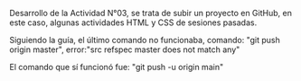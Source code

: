 Desarrollo de la Actividad N°03, se trata de subir un proyecto en GitHub,
en este caso, algunas actividades HTML y CSS de sesiones pasadas.

Siguiendo la guía, el último comando no funcionaba,
comando: "git push origin master",
error:"src refspec master does not match any"

El comando que sí funcionó fue:
"git push -u origin main"